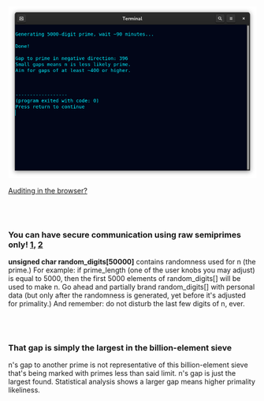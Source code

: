 <!--
Generates 500-50k-digit prime checked with p<4M having a prime
gap of ~400 (largest found in billion-element sieve.)
-->



<p align="center">
  <img src="https://raw.githubusercontent.com/compromise-evident/ProximitySieve/main/Other/Terminal_55e5e93f3162f58de8137fcca7fc0aab9b78af051f27bf26a836335d8dd3aac8.png">
</p>

[Auditing in the browser?](https://coliru.stacked-crooked.com/a/7469a977dcd8d5d3)

<br>
<br>

### You can have secure communication using raw semiprimes only! [1](https://twitter.com/redNVR/status/1715952926626103454), [2](https://github.com/compromise-evident/WhatNot/blob/main/Primality-adjusting%20branded%20strings.pdf)

**unsigned char random_digits[50000]** contains randomness used for n (the prime.) For example:
if prime_length (one of the user knobs you may adjust) is equal to 5000, then the first 5000
elements of random_digits[] will be used to make n. Go ahead and partially brand random_digits[]
with personal data (but only after the randomness is generated, yet before it's adjusted for primality.)
And remember: do not disturb the last few digits of n, ever.

<br>
<br>

### That gap is simply the largest in the billion-element sieve

n's gap to another prime is not representative of this billion-element sieve
that's being marked with primes less than said limit. n's gap is just the
largest found. Statistical analysis shows a larger gap means higher primality likeliness.

